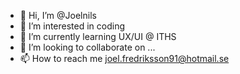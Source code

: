 - 👋 Hi, I’m @Joelnils
- 👀 I’m interested in coding
- 🌱 I’m currently learning UX/UI @ ITHS
- 💞️ I’m looking to collaborate on ...
- 📫 How to reach me joel.fredriksson91@hotmail.se

<!---
Joelnils/Joelnils is a ✨ special ✨ repository because its `README.md` (this file) appears on your GitHub profile.
You can click the Preview link to take a look at your changes.
--->
